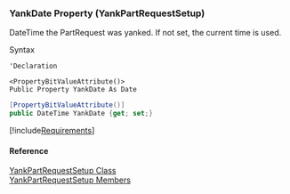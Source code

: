 ﻿### YankDate Property (YankPartRequestSetup)

DateTime the PartRequest was yanked. If not set, the current time is used.

Syntax

```vbnet
'Declaration

<PropertyBitValueAttribute()>
Public Property YankDate As Date
```

```csharp
[PropertyBitValueAttribute()]
public DateTime YankDate {get; set;}
```

[!include[Requirements](../partials/requirements.md)]

#### Reference

[YankPartRequestSetup Class](FChoice.Toolkits.Clarify~FChoice.Toolkits.Clarify.Logistics.YankPartRequestSetup.md)  
[YankPartRequestSetup Members](FChoice.Toolkits.Clarify~FChoice.Toolkits.Clarify.Logistics.YankPartRequestSetup_members.md)
